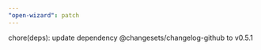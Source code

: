 ```yaml
---
"open-wizard": patch
---
```


chore(deps): update dependency @changesets/changelog-github to v0.5.1
